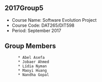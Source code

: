 ## 2017Group5
  * Course Name: Software Evolution Project
  * Course Code: DAT265/DIT598
  * Period: September 2017

## Group Members
          * Abel Asefa
          * Jobaer Ahmed
          * Lídia Nyman
          * Maoyi Huang
          * Nandha Gopal


